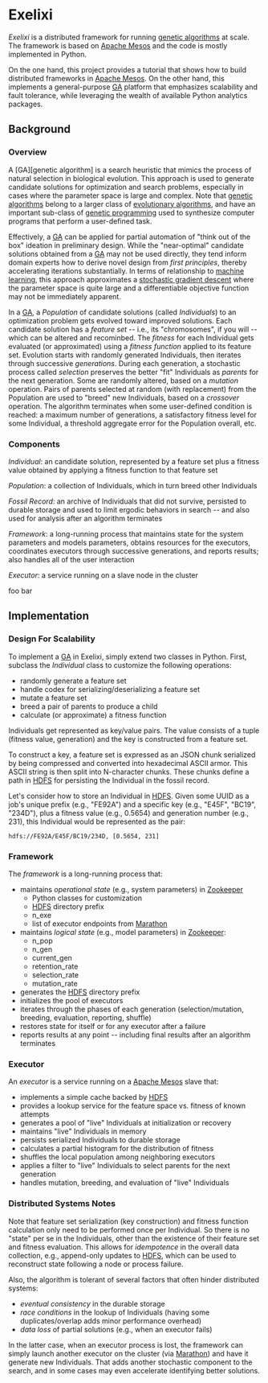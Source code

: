 # Exelixi

*Exelixi* is a distributed framework for running [genetic algorithms] at scale.
The framework is based on [Apache Mesos] and the code is mostly implemented in Python.

On the one hand, this project provides a tutorial that shows how to build distributed frameworks in [Apache Mesos].
On the other hand, this implements a general-purpose [GA] platform that emphasizes scalability and fault tolerance,
while leveraging the wealth of available Python analytics packages.


## Background

### Overview

A [GA][genetic algorithm] is a search heuristic that mimics the process of natural selection in biological evolution.
This approach is used to generate candidate solutions for optimization and search problems,
especially in cases where the parameter space is large and complex.
Note that [genetic algorithms] belong to a larger class of [evolutionary algorithms], 
and have an important sub-class of [genetic programming] used to synthesize computer programs that perform a user-defined task.

Effectively, a [GA] can be applied for partial automation of "think out of the box" ideation in preliminary design.
While the "near-optimal" candidate solutions obtained from a [GA] may not be used directly,
they tend inform domain experts how to derive novel design from _first principles_, thereby accelerating iterations substantially.
In terms of relationship to [machine learning], this approach approximates a [stochastic gradient descent] where
the parameter space is quite large and a differentiable objective function may not be immediately apparent.

In a [GA], a _Population_ of candidate solutions (called _Individuals_) to an optimization problem gets evolved toward improved solutions.
Each candidate solution has a _feature set_ -- i.e., its "chromosomes", if you will -- which can be altered and recominbed.
The _fitness_ for each Individual gets evaluated (or approximated) using a _fitness function_ applied to its feature set.
Evolution starts with randomly generated Individuals, then iterates through successive _generations_.
During each generation, a stochastic process called _selection_ preserves the better "fit" Individuals as _parents_ for the next generation.
Some are randomly altered, based on a _mutation_ operation.
Pairs of parents selected at random (with replacement) from the Population are used to "breed" new Individuals, based on a _crossover_ operation.
The algorithm terminates when some user-defined condition is reached: a maximum number of generations, a satisfactory fitness level for some Individual, a threshold aggregate error for the Population overall, etc.


### Components

_Individual_:
an candidate solution, represented by a feature set plus a fitness value obtained by applying a fitness function to that feature set

_Population_:
a collection of Individuals, which in turn breed other Individuals

_Fossil Record_:
an archive of Individuals that did not survive, persisted to durable storage and used to limit ergodic behaviors in search --
and also used for analysis after an algorithm terminates

_Framework_:
a long-running process that maintains state for the system parameters and models parameters, obtains resources for the executors, coordinates executors through successive generations, and reports results; also handles all of the user interaction

_Executor_:
a service running on a slave node in the cluster

foo bar


## Implementation
### Design For Scalability

To implement a [GA] in Exelixi, simply extend two classes in Python.
First, subclass the _Individual_ class to customize the following operations:
* randomly generate a feature set
* handle codex for serializing/deserializing a feature set
* mutate a feature set
* breed a pair of parents to produce a child
* calculate (or approximate) a fitness function

Individuals get represented as key/value pairs.
The value consists of a tuple (fitness value, generation) and the key is constructed from a feature set. 

To construct a key, a feature set is expressed as an JSON chunk serialized by being compressed and converted into hexadecimal ASCII armor.
This ASCII string is then split into N-character chunks.
These chunks define a path in [HDFS] for persisting the Individual in the fossil record.

Let's consider how to store an Individual in [HDFS].
Given some UUID as a job's unique prefix (e.g., "FE92A") and a specific key (e.g., "E45F", "BC19", "234D"), 
plus a fitness value (e.g., 0.5654) and generation number (e.g., 231), this Individual would be represented as the pair:

    hdfs://FE92A/E45F/BC19/234D, [0.5654, 231]


### Framework

The _framework_ is a long-running process that:
* maintains _operational state_ (e.g., system parameters) in [Zookeeper]
  * Python classes for customization
  * [HDFS] directory prefix
  * n_exe
  * list of executor endpoints from [Marathon]
* maintains _logical state_ (e.g., model parameters) in [Zookeeper]:
  * n_pop
  * n_gen
  * current_gen
  * retention_rate
  * selection_rate
  * mutation_rate
* generates the [HDFS] directory prefix
* initializes the pool of executors
* iterates through the phases of each generation (selection/mutation, breeding, evaluation, reporting, shuffle)
* restores state for itself or for any executor after a failure
* reports results at any point -- including final results after an algorithm terminates


### Executor

An _executor_ is a service running on a [Apache Mesos] slave that:
* implements a simple cache backed by [HDFS]
* provides a lookup service for the feature space vs. fitness of known attempts
* generates a pool of "live" Individuals at initialization or recovery
* maintains "live" Individuals in memory
* persists serialized Individuals to durable storage
* calculates a partial histogram for the distribution of fitness
* shuffles the local population among neighboring executors
* applies a filter to "live" Individuals to select parents for the next generation
* handles mutation, breeding, and evaluation of "live" Individuals


### Distributed Systems Notes

Note that feature set serialization (key construction) and fitness function calculation only need to be performed once per Individual.
So there is no "state" per se in the Individuals, other than the existence of their feature set and fitness evaluation.
This allows for _idempotence_ in the overall data collection,
e.g., append-only updates to [HDFS], which can be used to reconstruct state following a node or process failure.

Also, the algorithm is tolerant of several factors that often hinder distributed systems:
* _eventual consistency_ in the durable storage
* _race conditions_ in the lookup of Individuals (having some duplicates/overlap adds minor performance overhead)
* _data loss_ of partial solutions (e.g., when an executor fails)

In the latter case, when an executor process is lost, the framework can simply launch another executor on the cluster 
(via [Marathon]) and have it generate new Individuals.
That adds another stochastic component to the search, and in some cases may even accelerate identifying better solutions.


[Apache Mesos]: http://mesos.apache.org/
[GA]: http://en.wikipedia.org/wiki/Genetic_algorithm
[HDFS]: http://hadoop.apache.org/
[JSON]: http://www.json.org/
[Marathon]: https://github.com/mesosphere/marathon
[Zookeeper]: http://zookeeper.apache.org/
[evolutionary algorithms]: http://en.wikipedia.org/wiki/Evolutionary_algorithm
[genetic algorithms]: http://en.wikipedia.org/wiki/Genetic_algorithm
[genetic programming]: http://en.wikipedia.org/wiki/Genetic_programming
[machine learning]: http://en.wikipedia.org/wiki/Machine_learning
[stochastic gradient descent]: http://en.wikipedia.org/wiki/Stochastic_gradient_descent
